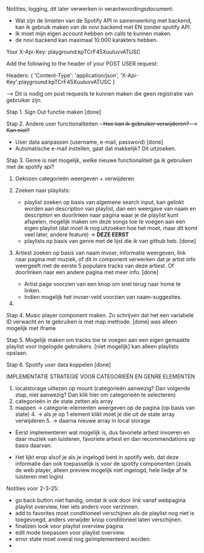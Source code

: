 Notities, logging, dit later verwerken in verantwoordingsdocument:

- Wat zijn de limieten van de Spotify API in samenwerking met backend, kan ik gebruik maken van de novi backend met EN
  zonder spotify API.
- Ik moet mijn eigen account hebben om calls te kunnen maken.
- de novi backend kan maximaal 10.000 karakters hebben.

Your X-Api-Key: playground:kpTCrF45XuuluvvATUSC

Add the following to the header of your POST USER request:

Headers: {
'Content-Type': 'application/json',
'X-Api-Key':playground:kpTCrF45XuuluvvATUSC
}

--> Dit is nodig om post requests te kunnen maken die geen registratie van gebruiker zijn.

Stap 1. Sign Out functie maken [done]

Stap 2. Andere user functionaliteiten
~~- Hoe kan ik gebruiker verwijderen? --> Kan niet?~~

- User data aanpassen (username, e-mail, password) [done]
- Automatische e-mail instellen, gaat dat makkelijk? Dit uitzoeken.

Stap 3. Genre is niet mogelijk, welke nieuwe functionaliteit ga ik gebruiken met de spotify api?

1. Gekozen categorieën weergeven + verwijderen

2. Zoeken naar playlists:

    - playlist zoeken op basis van algemene search input, kan gelinkt worden aan description van playlist, dan een weergave van naam en description en doorlinken naar pagina waar je de playlist kunt afspelen, mogelijk maken om deze songs toe te voegen aan een eigen playlist (dat moet ik nog uitzoeken hoe het moet, maar dit komt veel later, andere feature) -> **DEZE EERST**
    - playlists op basis van genre met de lijst die ik van github heb. [done]

2. Artiest zoeken op basis van naam invoer, informatie weergeven, link naar pagina met muziek, of dit in component
   verwerken dat je artist info weergeeft met de eerste 5 populaire tracks van deze artiest. Of doorlinken naar een
   andere pagina met meer info. [done]
    - Artist page voorzien van een knop om snel terug naar home te linken. 
    - Indien mogelijk het invoer-veld voorzien van naam-suggesties. 

3.

Stap 4. Music player component maken. Zo schrijven dat het een variabele ID verwacht en te gebruiken is met map methode. [done] was alleen mogelijk met iframe

Stap 5. Mogelijk maken om tracks toe te voegen aan een eigen gemaakte playlist voor ingelogde gebruikers. [niet mogelijk] kan alleen playlists opslaan.

Stap 6. Spotify user data koppelen [done]

IMPLEMENTATIE STRATEGIE VOOR CATEGORIEËN EN GENRE ELEMENTEN

1. localstorage uitlezen op mount (categorieën aanwezig? Dan volgende stap, niet aanwezig? Dan klik hier om categorieën
   te selecteren)
2. categorieën in de state zetten als array
3. mappen -> categorie-elementen weergeven op de pagina (op basis van state)
    4. -> als je op 1 element klikt moet je die uit de state array verwijderen
    5. -> daarna nieuwe array in local storage

- Eerst implementeren wat mogelijk is, dus favoriete artiest invoeren en daar muziek van luisteren, favoriete artiest en
  dan recommendations op basis daarvan. 

- Het lijkt erop alsof je als je ingelogd bent in spotify web, dat deze informatie dan ook toepasselijk is voor de spotify componenten (zoals de web player, alleen preview mogelijk niet ingelogd, hele liedje af te luisteren met login)

Notities voor 2-3-25: 
- go back button niet handig, omdat ik ook door link vanaf webpagina playlist overview, hier iets anders voor verzinnen. 
- add to favorites moet conditioneel verschijnen als de playlist nog niet is toegevoegd, anders verwijder knop condiitoneel laten verschijnen. 
- finalizen look voor playlist overview pagina
- edit mode toepassen voor playlist overview. 
- error state moet overal nog geïmplementeerd worden. 
- 